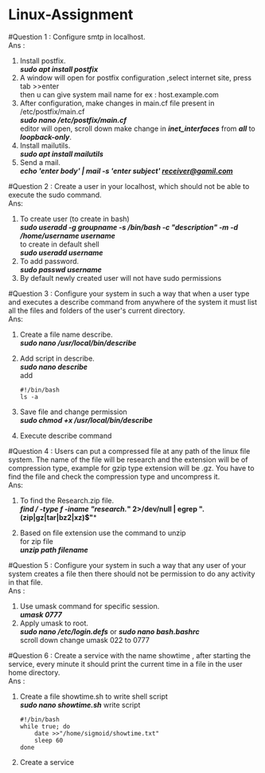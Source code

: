 # Linux-Assignment

#Question 1 : Configure smtp in localhost.<br>
Ans :
1. Install postfix. <br>
        ***sudo apt install postfix***
2. A window will open for postfix configuration ,select internet site, press tab >>enter <br>
     then u can give system mail name for ex : host.example.com
3. After configuration, make changes in main.cf file present in /etc/postfix/main.cf <br>
         ***sudo nano /etc/postfix/main.cf***  <br>
   editor will open, scroll down make change in ***inet_interfaces*** from ***all*** to ***loopback-only***. <br>
4. Install mailutils. <br>
         ***sudo apt install mailutils*** <br>
5. Send a mail. <br>
         ***echo 'enter body' | mail -s 'enter subject' receiver@gamil.com***

#Question 2 : Create a user in your localhost, which should not be able to execute the sudo command. <br>
Ans: 
1. To create user (to create in bash) <br>
         ***sudo useradd -g groupname -s /bin/bash -c "description" -m -d /home/username username*** <br>
       to create in default shell <br>
         ***sudo useradd username*** <br>
2. To add password. <br>
         ***sudo passwd username***  <br>
3. By default newly created user will not have sudo permissions

#Question 3 : Configure your system in such a way that when a user type and executes a describe command from anywhere of the system it must list all the files and folders of the user's current directory. <br>
Ans:
1. Create a file name describe. <br>
          ***sudo nano /usr/local/bin/describe*** <br>
 
2. Add script in describe. <br>
          ***sudo nano describe*** <br>
          add <br>
   ```
   #!/bin/bash 
   ls -a
   ```
4. Save file and change permission <br>
         ***sudo chmod +x /usr/local/bin/describe*** <br>
         
5. Execute describe command

#Question 4 : Users can put a compressed file at any path of the linux file system. The name of the file will be research and the extension will be of compression type, example for gzip type extension will be .gz.
You have to find the file and check the compression type and uncompress it. <br>
Ans:
1. To find the Research.zip file. <br>
         ***find / -type f -iname "research.*" 2>/dev/null | egrep "\.(zip|gz|tar|bz2|xz)$"*** <br>

2. Based on file extension use the command to unzip <br>
        for zip file <br>
         ***unzip path filename*** <br>

#Question 5 : Configure your system in such a way that any user of your system creates a file then there should not be permission to do any activity in that file. <br>
Ans :
1. Use umask command for specific session. <br>
         ***umask 0777***
2. Apply umask to root. <br>
         ***sudo nano /etc/login.defs***  or  ***sudo nano bash.bashrc*** <br>
         scroll down change umask 022 to 0777 <br>
         
#Question 6 : Create a service with the name showtime , after starting the service, every minute it should print the current time in a file in the user home directory. <br>
Ans :
1. Create a file showtime.sh to write shell script <br>
          ***sudo nano showtime.sh***
          write script <br>
   ```
   #!/bin/bash 
   while true; do
       date >>"/home/sigmoid/showtime.txt" 
       sleep 60 
   done
   ```

 3. Create a service             

         
         



 

         
    
     

         


     
